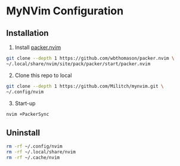 # MyNVim Configuration

## Installation

1. Install [packer.nvim](https://github.com/wbthomason/packer.nvim)

```bash
git clone --depth 1 https://github.com/wbthomason/packer.nvim \
~/.local/share/nvim/site/pack/packer/start/packer.nvim
```

2. Clone this repo to local

```bash
git clone --depth 1 https://github.com/Militch/mynvim.git \
~/.config/nvim
```

3. Start-up

```bash
nvim +PackerSync
```

## Uninstall

```bash
rm -rf ~/.config/nvim
rm -rf ~/.local/share/nvim
rm -rf ~/.cache/nvim
```

